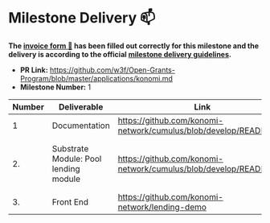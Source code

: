 # Milestone Delivery :mailbox:

**The [invoice form :pencil:](https://forms.gle/8Wx7nxtq8fKrsuEz8) has been filled out correctly for this milestone and the delivery is according to the official [milestone delivery guidelines](https://github.com/w3f/General-Grants-Program/blob/master/grants/milestone-deliverables-guidelines.md).**  

* **PR Link:** https://github.com/w3f/Open-Grants-Program/blob/master/applications/konomi.md
* **Milestone Number:** 1

| Number | Deliverable | Link | Notes |
| ------------- | ------------- | ------------- |------------- |
| 1 | Documentation | https://github.com/konomi-network/cumulus/blob/develop/README.md | ... |
| 2. | Substrate Module: Pool lending module |https://github.com/konomi-network/cumulus/blob/develop/README.md| Locations: https://github.com/konomi-network/cumulus/tree/develop/polkadot-parachains/pallets/floating-rate-lend. Node site is https://parachain.konomi.tech/parachain | 
| 3.  | Front End |https://github.com/konomi-network/lending-demo| Hosted site is https://parachain.konomi.tech.|
